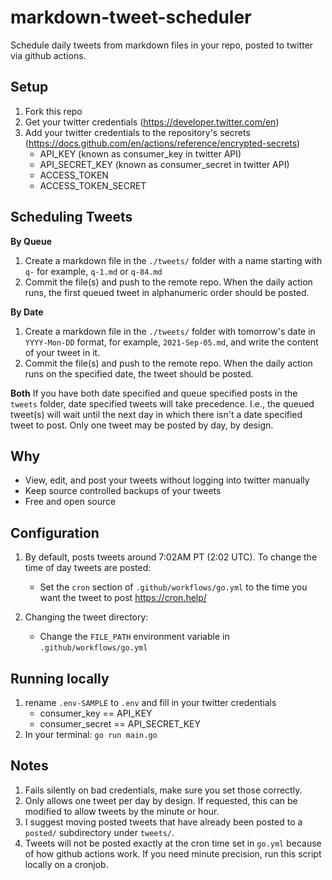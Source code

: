 # markdown-tweet-scheduler
Schedule daily tweets from markdown files in your repo, posted to twitter via github actions. 

## Setup 
1. Fork this repo
2. Get your twitter credentials (https://developer.twitter.com/en)
3. Add your twitter credentials to the repository's secrets (https://docs.github.com/en/actions/reference/encrypted-secrets)
   - API_KEY (known as consumer_key in twitter API)
   - API_SECRET_KEY (known as consumer_secret in twitter API)
   - ACCESS_TOKEN
   - ACCESS_TOKEN_SECRET

## Scheduling Tweets
**By Queue**
1. Create a markdown file in the `./tweets/` folder with a name starting with `q-` for example, `q-1.md` or `q-84.md`
2. Commit the file(s) and push to the remote repo. When the daily action runs, the first queued tweet in alphanumeric order should be posted. 

**By Date**
1. Create a markdown file in the `./tweets/` folder with tomorrow's date in `YYYY-Mon-DD` format, for example, `2021-Sep-05.md`, and write the content of your tweet in it.
2. Commit the file(s) and push to the remote repo. When the daily action runs on the specified date, the tweet should be posted.

**Both**
If you have both date specified and queue specified posts in the `tweets` folder, date specified tweets will take precedence. I.e., the queued tweet(s) will wait until the next day in which there isn't a date specified tweet to post. Only one tweet may be posted by day, by design. 

## Why
- View, edit, and post your tweets without logging into twitter manually
- Keep source controlled backups of your tweets
- Free and open source

## Configuration
1. By default, posts tweets around 7:02AM PT (2:02 UTC). To change the time of day tweets are posted:
   - Set the `cron` section of `.github/workflows/go.yml` to the time you want the tweet to post  https://cron.help/

2. Changing the tweet directory:
   - Change the `FILE_PATH` environment variable in `.github/workflows/go.yml`

## Running locally
1. rename `.env-SAMPLE` to `.env` and fill in your twitter credentials
   - consumer_key == API_KEY
   - consumer_secret == API_SECRET_KEY
2. In your terminal: `go run main.go`

## Notes
1. Fails silently on bad credentials, make sure you set those correctly.
2. Only allows one tweet per day by design. If requested, this can be modified to allow tweets by the minute or hour. 
3. I suggest moving posted tweets that have already been posted to a `posted/` subdirectory under `tweets/`.
4. Tweets will not be posted exactly at the cron time set in `go.yml` because of how github actions work. If you need minute precision, run this script locally on a cronjob.
